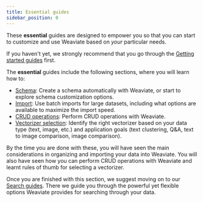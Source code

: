 ```yaml
---
title: Essential guides
sidebar_position: 0
---
```


These **essential** guides are designed to empower you so that you can start to customize and use Weaviate based on *your* particular needs. 

If you haven't yet, we strongly recommend that you go through the [Getting started guides](../getting-started/index.md) first.

The **essential** guides include the following sections, where you will learn how to:

- [Schema](./how-to-create-a-schema.md): Create a schema automatically with Weaviate, or start to explore schema customization options. 
- [Import](./how-to-import-data.md): Use batch imports for large datasets, including what options are available to maximize the import speed. 
- [CRUD operations](./how-to-do-crud.md): Perform CRUD operations with Weaviate. 
- [Vectorizer selection](./how-to-select-the-right-vectorizer.md): Identify the right vectorizer based on your data type (text, image, etc.) and application goals (text clustering, Q&A, text to image comparison, image comparison).

By the time you are done with these, you will have seen the main considerations in organizing and importing your data into Weaviate. You will also have seen how you can perform CRUD operations with Weaviate and learnt rules of thumb for selecting a vectorizer. 

Once you are finished with this section, we suggest moving on to our [Search guides](../search/index.md). There we guide you through the powerful yet flexible options Weaviate provides for searching through your data. 
